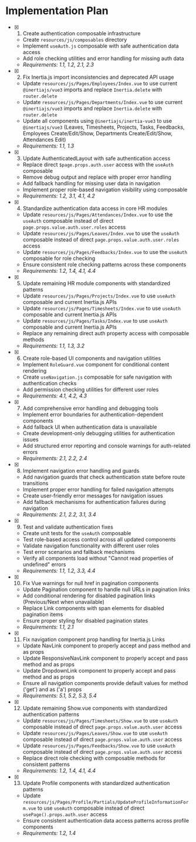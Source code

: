 # Implementation Plan

- [x] 1. Create authentication composable infrastructure
  - Create `resources/js/composables` directory
  - Implement `useAuth.js` composable with safe authentication data access
  - Add role checking utilities and error handling for missing auth data
  - _Requirements: 1.1, 1.2, 2.1, 2.3_

- [x] 2. Fix Inertia.js import inconsistencies and deprecated API usage
  - Update `resources/js/Pages/Employees/Index.vue` to use current `@inertiajs/vue3` imports and replace `Inertia.delete` with `router.delete`
  - Update `resources/js/Pages/Departments/Index.vue` to use current `@inertiajs/vue3` imports and replace `Inertia.delete` with `router.delete`
  - Update all components using `@inertiajs/inertia-vue3` to use `@inertiajs/vue3` (Leaves, Timesheets, Projects, Tasks, Feedbacks, Employees Create/Edit/Show, Departments Create/Edit/Show, Attendances Edit)
  - _Requirements: 1.1, 1.3_

- [x] 3. Update AuthenticatedLayout with safe authentication access
  - Replace direct `$page.props.auth.user` access with the `useAuth` composable
  - Remove debug output and replace with proper error handling
  - Add fallback handling for missing user data in navigation
  - Implement proper role-based navigation visibility using composable
  - _Requirements: 1.2, 3.1, 4.1, 4.2_

- [x] 4. Standardize authentication data access in core HR modules
  - Update `resources/js/Pages/Attendances/Index.vue` to use the `useAuth` composable instead of direct `page.props.value.auth.user.roles` access
  - Update `resources/js/Pages/Leaves/Index.vue` to use the `useAuth` composable instead of direct `page.props.value.auth.user.roles` access
  - Update `resources/js/Pages/Feedbacks/Index.vue` to use the `useAuth` composable for role checking
  - Ensure consistent role checking patterns across these components
  - _Requirements: 1.2, 1.4, 4.1, 4.4_

- [x] 5. Update remaining HR module components with standardized patterns
  - Update `resources/js/Pages/Projects/Index.vue` to use `useAuth` composable and current Inertia.js APIs
  - Update `resources/js/Pages/Timesheets/Index.vue` to use `useAuth` composable and current Inertia.js APIs
  - Update `resources/js/Pages/Tasks/Index.vue` to use `useAuth` composable and current Inertia.js APIs
  - Replace any remaining direct auth property access with composable methods
  - _Requirements: 1.1, 1.3, 3.2_

- [x] 6. Create role-based UI components and navigation utilities
  - Implement `RoleGuard.vue` component for conditional content rendering
  - Create `useNavigation.js` composable for safe navigation with authentication checks
  - Add permission checking utilities for different user roles
  - _Requirements: 4.1, 4.2, 4.3_

- [x] 7. Add comprehensive error handling and debugging tools
  - Implement error boundaries for authentication-dependent components
  - Add fallback UI when authentication data is unavailable
  - Create development-only debugging utilities for authentication issues
  - Add structured error reporting and console warnings for auth-related errors
  - _Requirements: 2.1, 2.2, 2.4_

- [x] 8. Implement navigation error handling and guards
  - Add navigation guards that check authentication state before route transitions
  - Implement proper error handling for failed navigation attempts
  - Create user-friendly error messages for navigation issues
  - Add fallback mechanisms for authentication failures during navigation
  - _Requirements: 2.1, 2.2, 3.1, 3.4_

- [x] 9. Test and validate authentication fixes
  - Create unit tests for the `useAuth` composable
  - Test role-based access control across all updated components
  - Validate navigation functionality with different user roles
  - Test error scenarios and fallback mechanisms
  - Verify all components load without "Cannot read properties of undefined" errors
  - _Requirements: 1.1, 1.2, 3.3, 4.4_

- [x] 10. Fix Vue warnings for null href in pagination components
  - Update Pagination component to handle null URLs in pagination links
  - Add conditional rendering for disabled pagination links (Previous/Next when unavailable)
  - Replace Link components with span elements for disabled pagination items
  - Ensure proper styling for disabled pagination states
  - _Requirements: 1.1, 2.1_

- [x] 11. Fix navigation component prop handling for Inertia.js Links
  - Update NavLink component to properly accept and pass method and as props
  - Update ResponsiveNavLink component to properly accept and pass method and as props  
  - Update DropdownLink component to properly accept and pass method and as props
  - Ensure all navigation components provide default values for method ('get') and as ('a') props
  - _Requirements: 5.1, 5.2, 5.3, 5.4_

- [x] 12. Update remaining Show.vue components with standardized authentication patterns



  - Update `resources/js/Pages/Timesheets/Show.vue` to use `useAuth` composable instead of direct `page.props.value.auth.user` access
  - Update `resources/js/Pages/Leaves/Show.vue` to use `useAuth` composable instead of direct `page.props.value.auth.user` access
  - Update `resources/js/Pages/Feedbacks/Show.vue` to use `useAuth` composable instead of direct `page.props.value.auth.user` access
  - Replace direct role checking with composable methods for consistent patterns
  - _Requirements: 1.2, 1.4, 4.1, 4.4_

- [x] 13. Update Profile components with standardized authentication patterns





  - Update `resources/js/Pages/Profile/Partials/UpdateProfileInformationForm.vue` to use `useAuth` composable instead of direct `usePage().props.auth.user` access
  - Ensure consistent authentication data access patterns across profile components
  - _Requirements: 1.2, 1.4_
